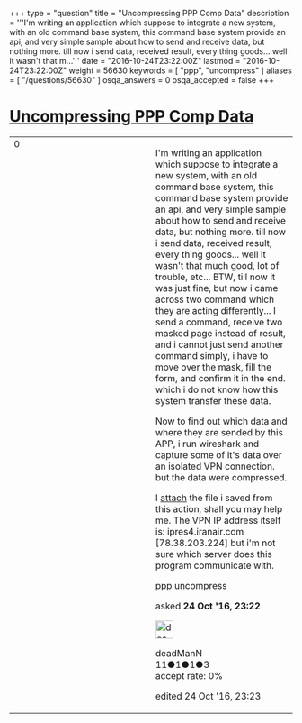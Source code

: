 +++
type = "question"
title = "Uncompressing PPP Comp Data"
description = '''I&#x27;m writing an application which suppose to integrate a new system, with an old command base system, this command base system provide an api, and very simple sample about how to send and receive data, but nothing more. till now i send data, received result, every thing goods... well it wasn&#x27;t that m...'''
date = "2016-10-24T23:22:00Z"
lastmod = "2016-10-24T23:22:00Z"
weight = 56630
keywords = [ "ppp", "uncompress" ]
aliases = [ "/questions/56630" ]
osqa_answers = 0
osqa_accepted = false
+++

<div class="headNormal">

# [Uncompressing PPP Comp Data](/questions/56630/uncompressing-ppp-comp-data)

</div>

<div id="main-body">

<div id="askform">

<table id="question-table" style="width:100%;"><colgroup><col style="width: 50%" /><col style="width: 50%" /></colgroup><tbody><tr class="odd"><td style="width: 30px; vertical-align: top"><div class="vote-buttons"><div id="post-56630-score" class="post-score" title="current number of votes">0</div><div id="favorite-count" class="favorite-count"></div></div></td><td><div id="item-right"><div class="question-body"><p>I'm writing an application which suppose to integrate a new system, with an old command base system, this command base system provide an api, and very simple sample about how to send and receive data, but nothing more. till now i send data, received result, every thing goods... well it wasn't that much good, lot of trouble, etc... BTW, till now it was just fine, but now i came across two command which they are acting differently... I send a command, receive two masked page instead of result, and i cannot just send another command simply, i have to move over the mask, fill the form, and confirm it in the end. which i do not know how this system transfer these data.</p><p>Now to find out which data and where they are sended by this APP, i run wireshark and capture some of it's data over an isolated VPN connection. but the data were compressed.</p><p>I <a href="https://drive.google.com/file/d/0B9FrLcW1mGYeQzJqVkxkTFZZM2M/view?usp=sharing">attach</a> the file i saved from this action, shall you may help me. The VPN IP address itself is: ipres4.iranair.com [78.38.203.224] but i'm not sure which server does this program communicate with.</p></div><div id="question-tags" class="tags-container tags">ppp uncompress</div><div id="question-controls" class="post-controls"></div><div class="post-update-info-container"><div class="post-update-info post-update-info-user"><p>asked <strong>24 Oct '16, 23:22</strong></p><img src="https://secure.gravatar.com/avatar/c9b57c9f547f934358f893181c1f1eba?s=32&amp;d=identicon&amp;r=g" class="gravatar" width="32" height="32" alt="deadManN&#39;s gravatar image" /><p>deadManN<br />
<span class="score" title="11 reputation points">11</span><span title="1 badges"><span class="badge1">●</span><span class="badgecount">1</span></span><span title="1 badges"><span class="silver">●</span><span class="badgecount">1</span></span><span title="3 badges"><span class="bronze">●</span><span class="badgecount">3</span></span><br />
<span class="accept_rate" title="Rate of the user&#39;s accepted answers">accept rate:</span> <span title="deadManN has no accepted answers">0%</span></p></div><div class="post-update-info post-update-info-edited"><p>edited 24 Oct '16, 23:23</p></div></div><div id="comments-container-56630" class="comments-container"></div><div id="comment-tools-56630" class="comment-tools"></div><div class="clear"></div><div id="comment-56630-form-container" class="comment-form-container"></div><div class="clear"></div></div></td></tr></tbody></table>

</div>

</div>

